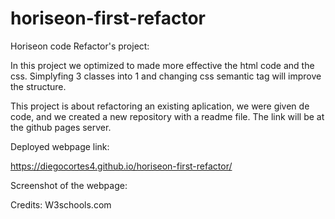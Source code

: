 # horiseon-first-refactor

Horiseon code Refactor's project:



In this project we optimized to made more effective the html code and the css. Simplyfing 3 classes into 1 and changing  css semantic tag will improve the structure.

This project is about refactoring an existing aplication, we were given de code, and we created a new repository with a readme file. The link will be at the github pages server.


Deployed webpage link:

https://diegocortes4.github.io/horiseon-first-refactor/

Screenshot of the webpage:


Credits:
W3schools.com


